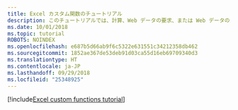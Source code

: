 ```yaml
---
title: Excel カスタム関数のチュートリアル
description: このチュートリアルでは、計算、Web データの要求、または Web データのストリームを実行するカスタム関数を含む Excel アドインを作成します。
ms.date: 10/01/2018
ms.topic: tutorial
ROBOTS: NOINDEX
ms.openlocfilehash: e687b5d66ab9f6c5322e631551c34212358db462
ms.sourcegitcommit: 1852ae367de53deb91d03ca55d16eb69709340d3
ms.translationtype: HT
ms.contentlocale: ja-JP
ms.lasthandoff: 09/29/2018
ms.locfileid: "25348925"
---
```

[!include[Excel custom functions tutorial](../includes/file-tutorial-excel-custom-functions.md)]